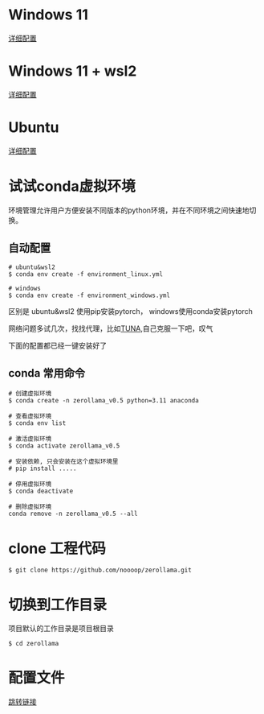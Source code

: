 # Windows 11
[详细配置](./windows.md)

# Windows 11 + wsl2
[详细配置](./wsl2.md)

# Ubuntu
[详细配置](./ubuntu.md)

# 试试conda虚拟环境
环境管理允许用户方便安装不同版本的python环境，并在不同环境之间快速地切换。

## 自动配置
```
# ubuntu&wsl2
$ conda env create -f environment_linux.yml

# windows
$ conda env create -f environment_windows.yml
```
区别是 ubuntu&wsl2 使用pip安装pytorch， windows使用conda安装pytorch

网络问题多试几次，找找代理，比如[TUNA](https://mirrors.tuna.tsinghua.edu.cn/help/anaconda/),自己克服一下吧，叹气

下面的配置都已经一键安装好了

## conda 常用命令
```
# 创建虚拟环境
$ conda create -n zerollama_v0.5 python=3.11 anaconda

# 查看虚拟环境
$ conda env list 

# 激活虚拟环境
$ conda activate zerollama_v0.5

# 安装依赖, 只会安装在这个虚拟环境里
# pip install .....

# 停用虚拟环境
$ conda deactivate

# 删除虚拟环境
conda remove -n zerollama_v0.5 --all
```

# clone 工程代码
```
$ git clone https://github.com/noooop/zerollama.git
```

# 切换到工作目录
项目默认的工作目录是项目根目录
```
$ cd zerollama
```

# 配置文件
[跳转链接](https://github.com/noooop/zerollama/tree/main/zerollama/core/config)
